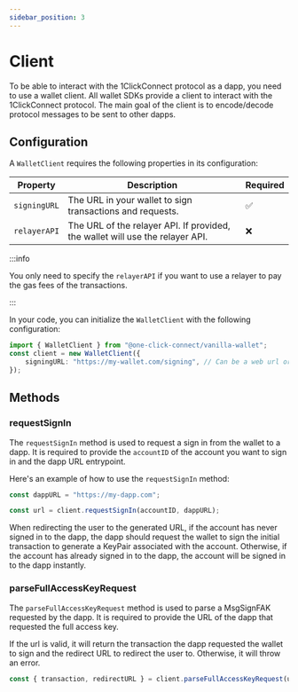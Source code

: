 ```yaml
---
sidebar_position: 3
---
```


# Client

To be able to interact with the 1ClickConnect protocol as a dapp, you need to use a wallet client. All wallet SDKs provide a client to interact with the 1ClickConnect protocol. The main goal of the client is to encode/decode protocol messages to be sent to other dapps.

## Configuration

A `WalletClient` requires the following properties in its configuration:

| Property     | Description                                                                   | Required |
| ------------ | ----------------------------------------------------------------------------- | -------- |
| `signingURL` | The URL in your wallet to sign transactions and requests.                     | ✅       |
| `relayerAPI` | The URL of the relayer API. If provided, the wallet will use the relayer API. | ❌       |

:::info

You only need to specify the `relayerAPI` if you want to use a relayer to pay the gas fees of the transactions.

:::

In your code, you can initialize the `WalletClient` with the following configuration:

```typescript
import { WalletClient } from "@one-click-connect/vanilla-wallet";
const client = new WalletClient({
    signingURL: "https://my-wallet.com/signing", // Can be a web url or a deep link
});
```

## Methods

### requestSignIn

The `requestSignIn` method is used to request a sign in from the wallet to a dapp. It is required to provide the `accountID` of the account you want to sign in and the dapp URL entrypoint.

Here's an example of how to use the `requestSignIn` method:

```typescript
const dappURL = "https://my-dapp.com";

const url = client.requestSignIn(accountID, dappURL);
```

When redirecting the user to the generated URL, if the account has never signed in to the dapp, the dapp should request the wallet to sign the initial transaction to generate a KeyPair associated with the account. Otherwise, if the account has already signed in to the dapp, the account will be signed in to the dapp instantly.

### parseFullAccessKeyRequest

The `parseFullAccessKeyRequest` method is used to parse a MsgSignFAK requested by the dapp. It is required to provide the URL of the dapp that requested the full access key.

If the url is valid, it will return the transaction the dapp requested the wallet to sign and the redirect URL to redirect the user to. Otherwise, it will throw an error.

```typescript
const { transaction, redirectURL } = client.parseFullAccessKeyRequest(url);
```
